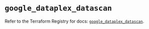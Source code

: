 # `google_dataplex_datascan`

Refer to the Terraform Registry for docs: [`google_dataplex_datascan`](https://registry.terraform.io/providers/hashicorp/google-beta/6.33.0/docs/resources/google_dataplex_datascan).
